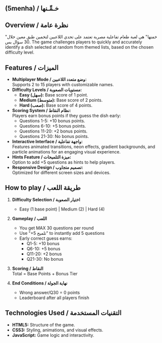 ## (5menha) / خـمِّـنها

## Overview / نظرة عامة
"خمنها" هي لعبة طعام تفاعلية مصرية تعتمد على تحدي اللاعبين لتخمين طبق معين خلال 30 سؤال بس. The game challenges players to quickly and accurately identify a dish selected at random from themed lists, based on the chosen difficulty level.

## Features / الميزات
- **Multiplayer Mode / وضع متعدد اللاعبين:**  
  Supports 2 to 15 players with customizable names.
- **Difficulty Levels / مستويات الصعوبة:**  
  - **Easy (سهل):** Base score of 1 point.  
  - **Medium (متوسط):** Base score of 2 points.  
  - **Hard (صعب):** Base score of 4 points.
- **Scoring System / نظام النقاط:**  
  Players earn bonus points if they guess the dish early:
  - Questions 1-5: +10 bonus points.
  - Questions 6-10: +5 bonus points.
  - Questions 11-20: +2 bonus points.
  - Questions 21-30: No bonus points.
- **Interactive Interface / واجهة تفاعلية:**  
  Features animated transitions, neon effects, gradient backgrounds, and particle animations for an engaging visual experience.
- **Hints Feature / ميزة التلميحات:**  
  Option to add +5 questions as hints to help players.
- **Responsive Design / تصميم متجاوب:**  
  Optimized for different screen sizes and devices.

## How to play / طريقة اللعب
1. **Difficulty Selection / اختيار الصعوبة**  
   - Easy (1 base point) | Medium (2) | Hard (4)

2. **Gameplay / اللعب**  
   - You get MAX 30 questions per round
   - Use "+5 تلميح" to instantly add 5 questions
   - Early correct guess earns:
     - Q1-5: +10 bonus
     - Q6-10: +5 bonus
     - Q11-20: +2 bonus
     - Q21-30: No bonus

3. **Scoring / النقاط**  
   Total = Base Points + Bonus Tier

4. **End Conditions / نهاية الجولة**  
   - Wrong answer/Q30 = 0 points
   - Leaderboard after all players finish

## Technologies Used / التقنيات المستخدمة
- **HTML5:** Structure of the game.
- **CSS3:** Styling, animations, and visual effects.
- **JavaScript:** Game logic and interactivity.

